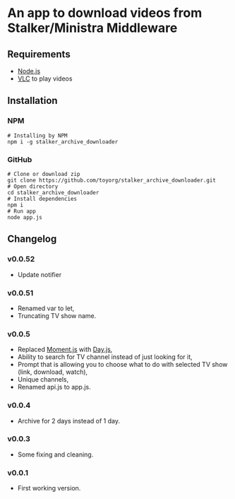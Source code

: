 # An app to download videos from Stalker/Ministra Middleware
## Requirements
- [Node.js](https://nodejs.org/en/)
- [VLC](https://www.videolan.org/vlc/index.html) to play videos
## Installation
### NPM
```
# Installing by NPM
npm i -g stalker_archive_downloader
```
### GitHub
```console
# Clone or download zip
git clone https://github.com/toyorg/stalker_archive_downloader.git
# Open directory
cd stalker_archive_downloader
# Install dependencies
npm i
# Run app
node app.js
```
## Changelog
### v0.0.52
- Update notifier
### v0.0.51
- Renamed var to let,
- Truncating TV show name.
### v0.0.5
- Replaced [Moment.js](https://momentjs.com/) with [Day.js](https://github.com/xx45/dayjs),
- Ability to search for TV channel instead of just looking for it,
- Prompt that is allowing you to choose what to do with selected TV show (link, download, watch),
- Unique channels,
- Renamed api.js to app.js.
### v0.0.4
- Archive for 2 days instead of 1 day.
### v0.0.3
- Some fixing and cleaning.
### v0.0.1
- First working version.